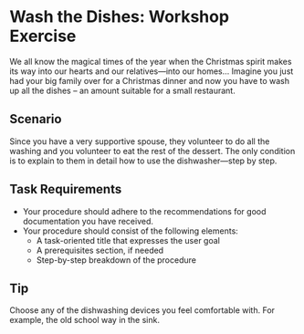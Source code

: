 # Wash the Dishes: Workshop Exercise

We all know the magical times of the year when the Christmas spirit makes its way into our hearts and our relatives&mdash;into our homes… Imagine you just had your big family over for a Christmas dinner and now you have to wash up all the dishes – an amount suitable for a small restaurant.

## Scenario

Since you have a very supportive spouse, they volunteer to do all the washing and you volunteer to eat the rest of the dessert. The only condition is to explain to them in detail how to use the dishwasher&mdash;step by step.

## Task Requirements

* Your procedure should adhere to the recommendations for good documentation you have received.
* Your procedure should consist of the following elements:
	* A task-oriented title that expresses the user goal
	* A prerequisites section, if needed
	* Step-by-step breakdown of the procedure

## Tip

Choose any of the dishwashing devices you feel comfortable with. For example, the old school way in the sink.
